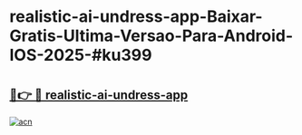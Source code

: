 # realistic-ai-undress-app-Baixar-Gratis-Ultima-Versao-Para-Android-IOS-2025-#ku399

# <h2><a href="https://ainizakaria.my?title=realistic-ai-undress-app&ref=24M">🔗👉 🔴 realistic-ai-undress-app</a></h2>

[![acn](https://github.com/user-attachments/assets/0f9c940e-d8b0-45ae-aac7-cd30a18b3e1c)](https://ainizakaria.my?title=realistic-ai-undress-app&ref=24M)

